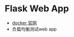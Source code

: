 Flask Web App
===========
- [docker 官网](https://docs.docker.com/get-started/part2/#run-the-app)
- 负载均衡测试web app

